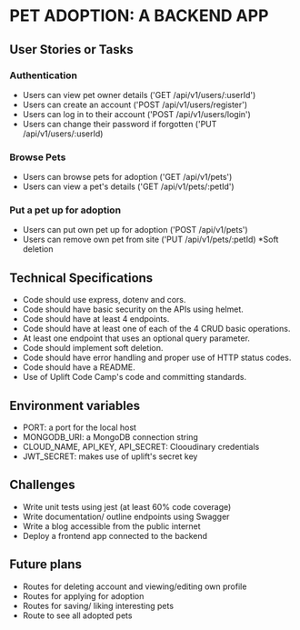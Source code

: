 # PET ADOPTION: A BACKEND APP

## User Stories or Tasks
### Authentication
- Users can view pet owner details ('GET /api/v1/users/:userId')
- Users can create an account ('POST /api/v1/users/register')
- Users can log in to their account ('POST /api/v1/users/login')
- Users can change their password if forgotten ('PUT /api/v1/users/:userId)
### Browse Pets
- Users can browse pets for adoption ('GET /api/v1/pets')
- Users can view a pet's details ('GET /api/v1/pets/:petId')
### Put a pet up for adoption
- Users can put own pet up for adoption ('POST /api/v1/pets')
- Users can remove own pet from site ('PUT /api/v1/pets/:petId) *Soft deletion

## Technical Specifications
- Code should use express, dotenv and cors.
- Code should have basic security on the APIs using helmet.
- Code should have at least 4 endpoints.
- Code should have at least one of each of the 4 CRUD basic operations.
- At least one endpoint that uses an optional query parameter.
- Code should implement soft deletion.
- Code should have error handling and proper use of HTTP status codes.
- Code should have a README.
- Use of Uplift Code Camp's code and committing standards.

## Environment variables
- PORT: a port for the local host  
- MONGODB_URI: a MongoDB connection string
- CLOUD_NAME, API_KEY, API_SECRET: Clooudinary credentials
- JWT_SECRET: makes use of uplift's secret key

## Challenges
- Write unit tests using jest (at least 60% code coverage)
- Write documentation/ outline endpoints using Swagger
- Write a blog accessible from the public internet
- Deploy a frontend app connected to the backend

## Future plans
- Routes for deleting account and viewing/editing own profile
- Routes for applying for adoption
- Routes for saving/ liking interesting pets
- Route to see all adopted pets 